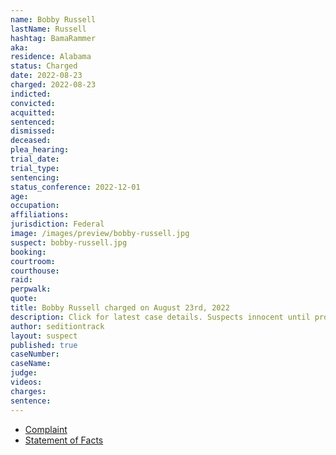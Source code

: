 ```yaml
---
name: Bobby Russell
lastName: Russell
hashtag: BamaRammer
aka:
residence: Alabama
status: Charged
date: 2022-08-23
charged: 2022-08-23
indicted:
convicted:
acquitted:
sentenced:
dismissed:
deceased:
plea_hearing:
trial_date:
trial_type:
sentencing:
status_conference: 2022-12-01
age:
occupation:
affiliations:
jurisdiction: Federal
image: /images/preview/bobby-russell.jpg
suspect: bobby-russell.jpg
booking:
courtroom:
courthouse:
raid:
perpwalk:
quote:
title: Bobby Russell charged on August 23rd, 2022
description: Click for latest case details. Suspects innocent until proven guilty.
author: seditiontrack
layout: suspect
published: true
caseNumber: 
caseName:
judge:
videos:
charges:
sentence:
---
```

- [Complaint](https://www.justice.gov/usao-dc/case-multi-defendant/file/1528476/download)
- [Statement of Facts](https://www.justice.gov/usao-dc/case-multi-defendant/file/1528481/download)
